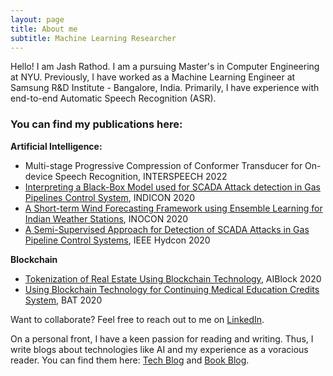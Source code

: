 ```yaml
---
layout: page
title: About me
subtitle: Machine Learning Researcher
---
```


Hello! I am Jash Rathod. I am a pursuing Master's in Computer Engineering at NYU. Previously, I have worked as a Machine Learning Engineer at Samsung R&D Institute - Bangalore, India. Primarily, I have experience with end-to-end Automatic Speech Recognition (ASR).

### You can find my publications here:

**Artificial Intelligence:**

- Multi-stage Progressive Compression of Conformer Transducer for On-device Speech Recognition, INTERSPEECH 2022
- [Interpreting a Black-Box Model used for SCADA Attack detection in Gas Pipelines Control System](https://ieeexplore.ieee.org/document/9342087), INDICON 2020
- [A Short-term Wind Forecasting Framework using Ensemble Learning for Indian Weather Stations](https://ieeexplore.ieee.org/document/9298262), INOCON 2020
- [A Semi-Supervised Approach for Detection of SCADA Attacks in Gas Pipeline Control Systems](https://ieeexplore.ieee.org/document/9242676), IEEE Hydcon 2020

**Blockchain**

- [Tokenization of Real Estate Using Blockchain Technology](https://link.springer.com/chapter/10.1007/978-3-030-61638-0_5), AIBlock 2020
- [Using Blockchain Technology for Continuing Medical Education Credits System](https://ieeexplore.ieee.org/abstract/document/9143876), BAT 2020

Want to collaborate? Feel free to reach out to me on [LinkedIn](https://in.linkedin.com/in/jash-rathod-902512145). 

On a personal front, I have a keen passion for reading and writing. Thus, I write blogs about technologies like AI and my experience as a voracious reader.
You can find them here: [Tech Blog](https://jashrathod.github.io) and [Book Blog](https://jashrathod.github.io/coming-up).
